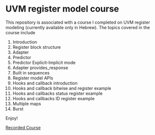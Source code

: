 # UVM register model course
This repository is associated with a course I completed on UVM register modeling (currently available only in Hebrew).
The topics covered in the course include
1. Introduction
2. Register block structure
3. Adapter 
4. Predictor
5. Predictor Explicit-Implicit mode
6. Adapter provides_response
7. Built in sequences
8. Register model APIs
9. Hooks and callback introduction
10. Hooks and callback bitwise and register example
11. Hooks and callbacks status register example
12. Hooks and callbacks ID register example
13. Multiple maps
14. Burst

Enjoy!

[Recorded Course](https://www.youtube.com/watch?v=XGD6aw7Aaqw&list=PLCbVpn1DFl1EZYf14aqye7P9TBypHcmcT)

